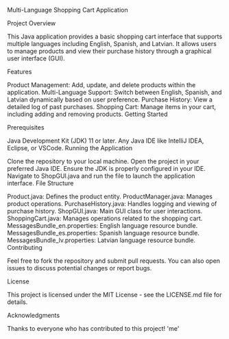 Multi-Language Shopping Cart Application

Project Overview

This Java application provides a basic shopping cart interface that supports multiple languages including English, Spanish, and Latvian. It allows users to manage products and view their purchase history through a graphical user interface (GUI).

Features

Product Management: Add, update, and delete products within the application.
Multi-Language Support: Switch between English, Spanish, and Latvian dynamically based on user preference.
Purchase History: View a detailed log of past purchases.
Shopping Cart: Manage items in your cart, including adding and removing products.
Getting Started

Prerequisites

Java Development Kit (JDK) 11 or later.
Any Java IDE like IntelliJ IDEA, Eclipse, or VSCode.
Running the Application

Clone the repository to your local machine.
Open the project in your preferred Java IDE.
Ensure the JDK is properly configured in your IDE.
Navigate to ShopGUI.java and run the file to launch the application interface.
File Structure

Product.java: Defines the product entity.
ProductManager.java: Manages product operations.
PurchaseHistory.java: Handles logging and viewing of purchase history.
ShopGUI.java: Main GUI class for user interactions.
ShoppingCart.java: Manages operations related to the shopping cart.
MessagesBundle_en.properties: English language resource bundle.
MessagesBundle_es.properties: Spanish language resource bundle.
MessagesBundle_lv.properties: Latvian language resource bundle.
Contributing

Feel free to fork the repository and submit pull requests. You can also open issues to discuss potential changes or report bugs.

License

This project is licensed under the MIT License - see the LICENSE.md file for details.

Acknowledgments

Thanks to everyone who has contributed to this project! 'me'

